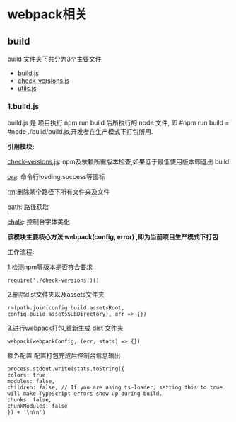 # webpack相关
## build
build 文件夹下共分为3个主要文件

* [build.js](#/templates/vue/webpack相关/build/build.md) 
* [check-versions.js](#/templates/vue/webpack相关/build/check-versions.md)
* [utils.js](#/templates/vue/webpack相关/build/utils.md)


### 1.build.js
build.js 是 项目执行 npm run build 后所执行的 node 文件, 即 #npm
run build = #node ./build/build.js,开发者在生产模式下打包所用.

**引用模块:**

[check-versions.js](#/templates/vue/webpack/webpack-check-versions.md): npm及依赖所需版本检查,如果低于最低使用版本即退出 build

[ora](https://www.npmjs.com/package/ora): 命令行loading,success等图标

[rm](https://www.npmjs.com/package/rm):删除某个路径下所有文件夹及文件

[path](https://www.npmjs.com/package/path): 路径获取

[chalk](https://www.npmjs.com/package/chalk): 控制台字体美化

**该模块主要核心方法 webpack(config, error) ,即为当前项目生产模式下打包**

工作流程:

1.检测npm等版本是否符合要求

	require('./check-versions')()


2.删除dist文件夹以及assets文件夹

	rm(path.join(config.build.assetsRoot, config.build.assetsSubDirectory), err => {})

3.进行webpack打包,重新生成 dist 文件夹

	webpack(webpackConfig, (err, stats) => {})

额外配置    配置打包完成后控制台信息输出

	process.stdout.write(stats.toString({
	colors: true,
	modules: false,
	children: false, // If you are using ts-loader, setting this to true will make TypeScript errors show up during build.
	chunks: false,
	chunkModules: false
	}) + '\n\n')
